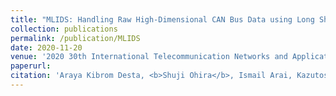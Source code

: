 ```yaml
---
title: "MLIDS: Handling Raw High-Dimensional CAN Bus Data using Long Short-Term Memory Networks for Intrusion Detection in In-Vehicle Networks"
collection: publications
permalink: /publication/MLIDS
date: 2020-11-20
venue: '2020 30th International Telecommunication Networks and Applications Conference (ITNAC)'
paperurl: 
citation: 'Araya Kibrom Desta, <b>Shuji Ohira</b>, Ismail Arai, Kazutoshi Fujikawa, "MLIDS: Handling Raw High-Dimensional CAN Bus Data using Long Short-Term Memory Networks for Intrusion Detection in In-Vehicle Networks," <i>2020 30th International Telecommunication Networks and Applications Conference (ITNAC)</i>, IEEE, pp.1-7, Nov. 2020.'
---
```

